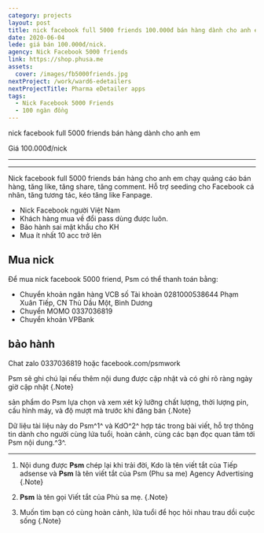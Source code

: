```yaml
---
category: projects
layout: post
title: nick facebook full 5000 friends 100.000đ bán hàng dành cho anh em
date: 2020-06-04
lede: giá bán 100.000đ/nick.
agency: Nick Facebook 5000 friends
link: https://shop.phusa.me
assets:
  cover: /images/fb5000friends.jpg
nextProject: /work/ward6-edetailers
nextProjectTitle: Pharma eDetailer apps
tags:
  - Nick Facebook 5000 Friends
  - 100 ngàn đồng
---
```


nick facebook full 5000 friends bán hàng dành cho anh em

Giá 100.000đ/nick


---
<PostButton link="https://shop.phusa.me" label="đặt mua nick facebook 5000 friends" />

---

Nick facebook full 5000 friends bán hàng cho anh em chạy quảng cáo bán hàng, tăng like, tăng share, tăng comment. Hỗ trợ seeding cho Facebook cá nhân, tăng tương tác, kéo tăng like Fanpage.

- Nick Facebook người Việt Nam
- Khách hàng mua về đổi pass dùng được luôn.
- Bảo hành sai mật khẩu cho KH
- Mua ít nhất 10 acc trở lên

## Mua nick

Để mua nick facebook 5000 friend, Psm có thể thanh toán bằng:

- Chuyển khoản ngân hàng VCB số Tài khoàn 0281000538644 Phạm Xuân Tiếp, CN Thủ Dầu Một, Bình Dương
- Chuyển MOMO 0337036819
- Chuyển khoản VPBank

## bảo hành

Chat zalo 0337036819 hoặc facebook.com/psmwork

Psm sẽ ghi chú lại nếu thêm nội dung được cập nhật và có ghi rõ ràng ngày giờ cập nhật {.Note}

sản phẩm do Psm lựa chọn và xem xét kỹ lưỡng chất lượng, thời lượng pin, cấu hình máy, và độ mượt mà trước khi đăng bán {.Note}


Dữ liệu tài liệu này do Psm^1^ và KdO^2^ hợp tác trong bài viết, hỗ trợ thông tin dành cho người cùng lứa tuổi, hoàn cảnh, cùng các bạn đọc quan tâm tới Psm nội dung.^3^.



<PostButton link="https://shop.phusa.me" label="đặt mua nick facebook 5000 friends" />



---

1. Nội dung được **Psm** chép lại khi trải đời, Kdo là tên viết tắt của Tiếp adsense và **Psm** là tên viết tắt của Psm (Phu sa me) Agency Advertising {.Note}

2. **Psm** là tên gọi Viết tắt của Phù sa mẹ. {.Note}

3. Muốn tìm bạn có cùng hoàn cảnh, lứa tuổi để học hỏi nhau trau dồi cuộc sống {.Note}

<script>
import Media from "../../src/components/Media";
import MediaYoutube from "../../src/components/MediaYoutube";
import PostButton from "../../src/components/PostButton";
export default {
  components: {
    Media,
    MediaYoutube,
    PostButton,
  }
}
</script>
